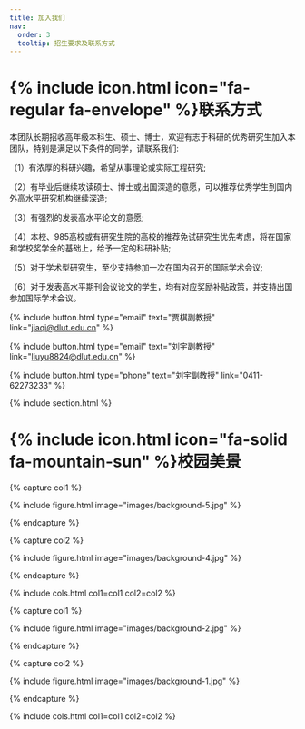 ```yaml
---
title: 加入我们
nav:
  order: 3
  tooltip: 招生要求及联系方式
---
```


# {% include icon.html icon="fa-regular fa-envelope" %}联系方式

本团队长期招收高年级本科生、硕士、博士，欢迎有志于科研的优秀研究生加入本团队，特别是满足以下条件的同学，请联系我们:

（1）有浓厚的科研兴趣，希望从事理论或实际工程研究;

（2）有毕业后继续攻读硕士、博士或出国深造的意愿，可以推荐优秀学生到国内外高水平研究机构继续深造;

（3）有强烈的发表高水平论文的意愿;

（4）本校、985高校或有研究生院的高校的推荐免试研究生优先考虑，将在国家和学校奖学金的基础上，给予一定的科研补贴;

（5）对于学术型研究生，至少支持参加一次在国内召开的国际学术会议;

（6）对于发表高水平期刊会议论文的学生，均有对应奖励补贴政策，并支持出国参加国际学术会议。

{%
  include button.html
  type="email"
  text="贾棋副教授"
  link="jiaqi@dlut.edu.cn"
%}

{%
  include button.html
  type="email"
  text="刘宇副教授"
  link="liuyu8824@dlut.edu.cn"
%}

{%
  include button.html
  type="phone"
  text="刘宇副教授"
  link="0411-62273233"
%}

{% include section.html %}

# {% include icon.html icon="fa-solid fa-mountain-sun" %}校园美景

{% capture col1 %}

{%
  include figure.html
  image="images/background-5.jpg"
%}

{% endcapture %}

{% capture col2 %}

{%
  include figure.html
  image="images/background-4.jpg"
%}

{% endcapture %}

{% include cols.html col1=col1 col2=col2 %}

{% capture col1 %}

{%
  include figure.html
  image="images/background-2.jpg"
%}

{% endcapture %}

{% capture col2 %}

{%
  include figure.html
  image="images/background-1.jpg"
%}

{% endcapture %}

{% include cols.html col1=col1 col2=col2 %}


